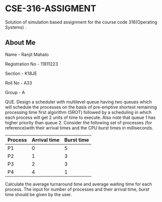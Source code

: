 # CSE-316-ASSIGMENT

Solution of simulation based assignment for the course code 316(Operating Systems) .

About Me
--------------------------------------------------------------------------------------------------

Name - Ranjit Mahato


Registration No - 11811223

Section - K18JE

Roll No - A33

Group - A


QUE.
 Design a scheduler with multilevel queue having two queues which will schedule the processes on the basis of pre-emptive shortest remaining processing time first algorithm (SROT) followed by a scheduling in which each process will get 2 units of time to execute. Also note that queue 1 has higher priority than queue 2. Consider the following set of processes (for reference)with their arrival times and the CPU burst times in milliseconds.




Process | Arrival time | Burst time
------------ | ------------- | --------
 P1  | 0  | 5
P2   | 1  | 3
P3   | 2  | 3
P4   | 4  | 1

Calculate the average turnaround time and average waiting time for each process. The input for number of processes and their arrival time, burst time should be given by the user.
